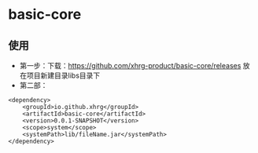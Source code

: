 # basic-core

## 使用

* 第一步：下载：https://github.com/xhrg-product/basic-core/releases 放在项目新建目录libs目录下
* 第二部：

```
<dependency>
    <groupId>io.github.xhrg</groupId>
    <artifactId>basic-core</artifactId>
    <version>0.0.1-SNAPSHOT</version>
    <scope>system</scope>
    <systemPath>lib/fileName.jar</systemPath>
</dependency>
```